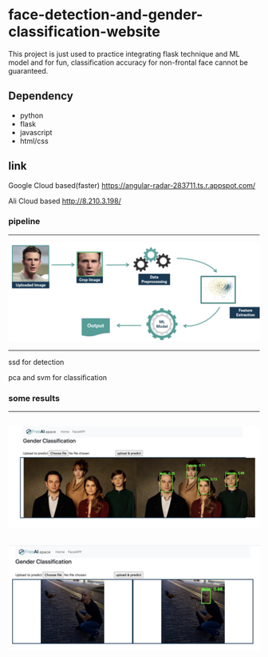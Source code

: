 # face-detection-and-gender-classification-website
This project is just used to practice integrating flask technique and ML model and for fun, classification accuracy for non-frontal face cannot be guaranteed.
## Dependency
- python
- flask
- javascript
- html/css
## link 
Google Cloud based(faster)
https://angular-radar-283711.ts.r.appspot.com/

Ali Cloud based
http://8.210.3.198/
### pipeline
---

<p align="center">
<img src="images/pipeline.png">
</p>

---
ssd for detection

pca and svm for classification

### some results
---
![alt text](images/1.png)
---
![alt text](images/2.png)
---

